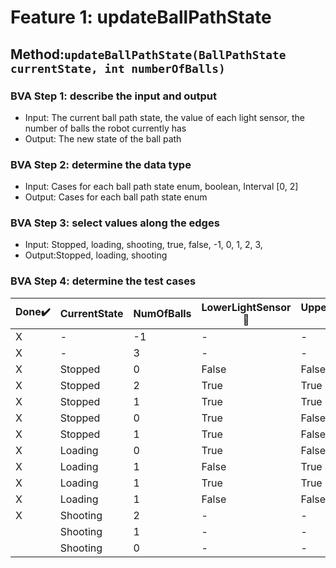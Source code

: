 # Feature 1: updateBallPathState

## Method:`updateBallPathState(BallPathState currentState, int numberOfBalls)`

### BVA Step 1: describe the input and output

* Input: The current ball path state, the value of each light sensor, the number of balls the robot currently has
* Output: The new state of the ball path

### BVA Step 2: determine the data type

* Input: Cases for each ball path state enum, boolean, Interval [0, 2]
* Output: Cases for each ball path state enum

### BVA Step 3: select values along the edges

* Input: Stopped, loading, shooting, true, false, -1, 0, 1, 2, 3,
* Output:Stopped, loading, shooting

### BVA Step 4: determine the test cases


| Done:heavy_check_mark: | CurrentState | NumOfBalls | LowerLightSensor:wrench: | UpperLightSensor:wrench: | *NewState* | *Exception*     |
| ------------------------ | :------------- | ------------ | -------------------------- | -------------------------- | ------------ | :---------------- |
| X                      | -            | -1         | -                        | -                        | X          | IllegalArgument |
| X                      | -            | 3          | -                        | -                        | X          | IllegalArgument |
| X                      | Stopped      | 0          | False                    | False                    | Stopped    | -               |
| X                      | Stopped      | 2          | True                     | True                     | Stopped    | -               |
| X                      | Stopped      | 1          | True                     | True                     | Loading    | -               |
| X                      | Stopped      | 0          | True                     | False                    | Loading    | -               |
| X                      | Stopped      | 1          | True                     | False                    | Loading    | -               |
| X                      | Loading      | 0          | True                     | False                    | Loading    | -               |
| X                      | Loading      | 1          | False                    | True                     | Stopped    | -               |
| X                      | Loading      | 1          | True                     | True                     | Loading    | -               |
| X                      | Loading      | 1          | False                    | False                    | Loading    | -               |
| X                      | Shooting     | 2          | -                        | -                        | Shooting   | -               |
|                        | Shooting     | 1          | -                        | -                        | Shooting   | -               |
|                        | Shooting     | 0          | -                        | -                        | Stopped    | -               |
